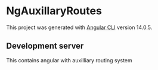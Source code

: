 # NgAuxillaryRoutes

This project was generated with [Angular CLI](https://github.com/angular/angular-cli) version 14.0.5.

## Development server

This contains angular with auxilliary routing system
